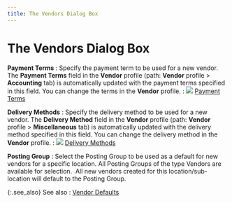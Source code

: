 ```yaml
---
title: The Vendors Dialog Box
---
```


# The Vendors Dialog Box


**Payment Terms**
: Specify the payment term to be used for a new vendor.  The **Payment Terms** field in the  **Vendor** profile (path: **Vendor** profile > **Accounting**  tab) is automatically updated with the payment terms specified in this  field. You can change the terms in the **Vendor**  profile.
: ![]({{site.mv_baseurl}}/img/lens.gif) [Payment  Terms]({{site.mv_baseurl}}/vendor-details/accounting-information/payment_terms_accounting_information_vendors_content.html)


**Delivery Methods**
: Specify the delivery method to be used for a new  vendor. The **Delivery Method** field  in the **Vendor** profile (path: **Vendor** profile > **Miscellaneous**  tab) is automatically updated with the delivery method specified in this  field. You can change the delivery method in the **Vendor** profile.
: ![]({{site.mv_baseurl}}/img/lens.gif) [Delivery  Methods]({{site.mv_baseurl}}/vendor-details/miscellaneous-information/delivery_method_miscellaneous_information.html)


**Posting Group**
: Select the Posting Group to be used as a default  for new vendors for a specific location. All Posting Groups of the type  Vendors are available for selection.  All  new vendors created for this location/sub-location will default to the  Posting Group.


{:.see_also}
See also
: [Vendor  Defaults]({{site.mv_baseurl}}/vendor-flow-control-and-defaults/vendor_defaults_vendors_content.html)
